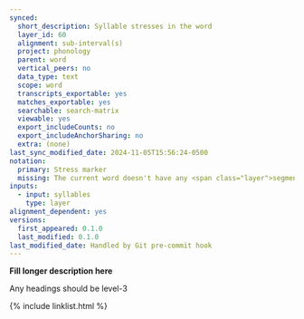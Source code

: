 ```yaml
---
synced:
  short_description: Syllable stresses in the word
  layer_id: 60
  alignment: sub-interval(s)
  project: phonology
  parent: word
  vertical_peers: no
  data_type: text
  scope: word
  transcripts_exportable: yes
  matches_exportable: yes
  searchable: search-matrix
  viewable: yes
  export_includeCounts: no
  export_includeAnchorSharing: no
  extra: (none)
last_sync_modified_date: 2024-11-05T15:56:24-0500
notation:
  primary: Stress marker
  missing: The current word doesn't have any <span class="layer">segment</span> annotations
inputs:
  - input: syllables
    type: layer
alignment_dependent: yes
versions:
  first_appeared: 0.1.0
  last_modified: 0.1.0
last_modified_date: Handled by Git pre-commit hook
---
```


**Fill longer description here**

Any headings should be level-3


{% include linklist.html %}
